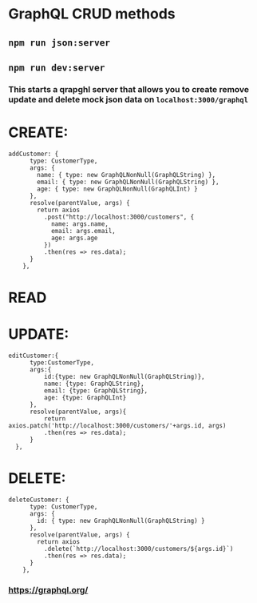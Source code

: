 # GraphQL CRUD methods

## ```npm run json:server```
## ```npm run dev:server```

### This starts a qrapghl server that allows you to create remove update and delete mock json data on `localhost:3000/graphql`

# CREATE:
```
addCustomer: {
      type: CustomerType,
      args: {
        name: { type: new GraphQLNonNull(GraphQLString) },
        email: { type: new GraphQLNonNull(GraphQLString) },
        age: { type: new GraphQLNonNull(GraphQLInt) }
      },
      resolve(parentValue, args) {
        return axios
          .post("http://localhost:3000/customers", {
            name: args.name,
            email: args.email,
            age: args.age
          })
          .then(res => res.data);
      }
    },
```
# READ
# UPDATE: 
```
editCustomer:{
      type:CustomerType,
      args:{
          id:{type: new GraphQLNonNull(GraphQLString)},
          name: {type: GraphQLString},
          email: {type: GraphQLString},
          age: {type: GraphQLInt}
      },
      resolve(parentValue, args){
          return axios.patch('http://localhost:3000/customers/'+args.id, args)
          .then(res => res.data);
      }
  },
```
# DELETE:
```
deleteCustomer: {
      type: CustomerType,
      args: {
        id: { type: new GraphQLNonNull(GraphQLString) }
      },
      resolve(parentValue, args) {
        return axios
          .delete(`http://localhost:3000/customers/${args.id}`)
          .then(res => res.data);
      }
    },
```


### https://graphql.org/
